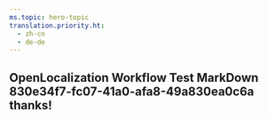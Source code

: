```yaml
---
ms.topic: hero-topic
translation.priority.ht: 
  - zh-cn
  - de-de
---
```

## OpenLocalization Workflow Test MarkDown 830e34f7-fc07-41a0-afa8-49a830ea0c6a thanks!
